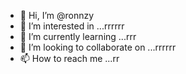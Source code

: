 - 👋 Hi, I’m @ronnzy
- 👀 I’m interested in ...rrrrrr
- 🌱 I’m currently learning ...rrr
- 💞️ I’m looking to collaborate on ...rrrrrr
- 📫 How to reach me ...rr

<!---
ronnzy/ronnzy is a ✨ special ✨ repository because its `README.md` (this file) appears on your GitHub profile.
You can click the Preview link to take a look at your changes.
--->
